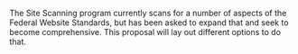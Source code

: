 The Site Scanning program currently scans for a number of aspects of the Federal Website Standards, but has been asked to expand that and seek to become comprehensive.  This proposal will lay out different options to do that.  
